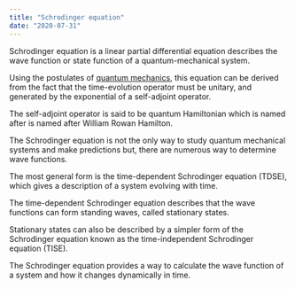 ```yaml
---
title: "Schrodinger equation"
date: "2020-07-31"
---
```


Schrodinger equation is a linear partial differential equation describes the wave function or state function of a quantum-mechanical system.

Using the postulates of [quantum mechanics](https://chemistdictionary.com/quantum-mechanics/), this equation can be derived from the fact that the time-evolution operator must be unitary, and generated by the exponential of a self-adjoint operator.

The self-adjoint operator is said to be quantum Hamiltonian which is named after is named after William Rowan Hamilton.

The Schrodinger equation is not the only way to study quantum mechanical systems and make predictions but, there are numerous way to determine wave functions.

The most general form is the time-dependent Schrodinger equation (TDSE), which gives a description of a system evolving with time.

The time-dependent Schrodinger equation describes that the wave functions can form standing waves, called stationary states.

Stationary states can also be described by a simpler form of the Schrodinger equation known as the time-independent Schrodinger equation (TISE).

The Schrodinger equation provides a way to calculate the wave function of a system and how it changes dynamically in time.
